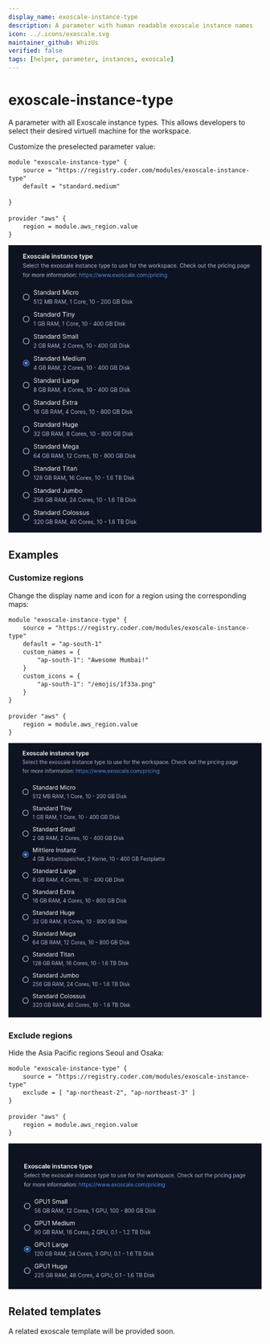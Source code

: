 ```yaml
---
display_name: exoscale-instance-type
description: A parameter with human readable exoscale instance names
icon: ../.icons/exoscale.svg
maintainer_github: WhizUs
verified: false
tags: [helper, parameter, instances, exoscale]
---
```


# exoscale-instance-type

A parameter with all Exoscale instance types. This allows developers to select
their desired virtuell machine for the workspace.

Customize the preselected parameter value:

```hcl
module "exoscale-instance-type" {
    source = "https://registry.coder.com/modules/exoscale-instance-type"
    default = "standard.medium"
    
}

provider "aws" {
    region = module.aws_region.value
}
```

![AWS Regions](../.images/exoscale-instance-types.png)

## Examples

### Customize regions

Change the display name and icon for a region using the corresponding maps:

```hcl
module "exoscale-instance-type" {
    source = "https://registry.coder.com/modules/exoscale-instance-type"
    default = "ap-south-1"
    custom_names = {
        "ap-south-1": "Awesome Mumbai!"
    }
    custom_icons = {
        "ap-south-1": "/emojis/1f33a.png"
    }
}

provider "aws" {
    region = module.aws_region.value
}
```

![AWS Custom](../.images/exoscale-instance-custom.png)

### Exclude regions

Hide the Asia Pacific regions Seoul and Osaka:

```hcl
module "exoscale-instance-type" {
    source = "https://registry.coder.com/modules/exoscale-instance-type"
    exclude = [ "ap-northeast-2", "ap-northeast-3" ]
}

provider "aws" {
    region = module.aws_region.value
}
```

![AWS Exclude](../.images/exoscale-instance-exclude.png)

## Related templates

A related exoscale template will be provided soon.